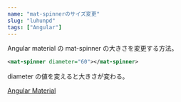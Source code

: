 ```yaml
---
name: "mat-spinnerのサイズ変更"
slug: "luhunpd"
tags: ["Angular"]
---
```


Angular material の mat-spinner の大きさを変更する方法。

```xml
<mat-spinner diameter="60"></mat-spinner>
```

diameter の値を変えると大きさが変わる。

[Angular Material](https://hackersheet.com/lbbxcpx/sheets/rvfohgk)

